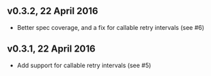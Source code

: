 ## v0.3.2, 22 April 2016

- Better spec coverage, and a fix for callable retry intervals (see #6)


## v0.3.1, 22 April 2016

- Add support for callable retry intervals (see #5)
